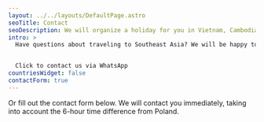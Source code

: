 ```yaml
---
layout: ../../layouts/DefaultPage.astro
seoTitle: Contact
seoDescription: We will organize a holiday for you in Vietnam, Cambodia and Laos.
intro: >
  Have questions about traveling to Southeast Asia? We will be happy to share our knowledge.


  Click to contact us via WhatsApp
countriesWidget: false
contactForm: true
---
```


Or fill out the contact form below. We will contact you immediately, taking into account the 6-hour time difference from Poland.
